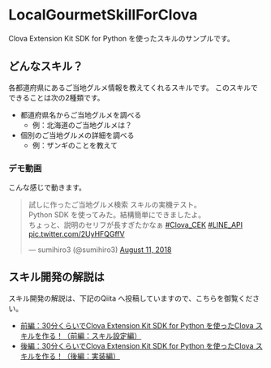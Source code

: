 # LocalGourmetSkillForClova

Clova Extension Kit SDK for Python を使ったスキルのサンプルです。

## どんなスキル？
各都道府県にあるご当地グルメ情報を教えてくれるスキルです。
このスキルでできることは次の2種類です。

* 都道府県名からご当地グルメを調べる
    * 例：北海道のご当地グルメは？
* 個別のご当地グルメの詳細を調べる
    * 例：ザンギのことを教えて

### デモ動画

こんな感じで動きます。

<blockquote class="twitter-tweet" data-partner="tweetdeck"><p lang="ja" dir="ltr">試しに作ったご当地グルメ検索 スキルの実機テスト。<br>Python SDK を使ってみた。結構簡単にできましたよ。<br>ちょっと、説明のセリフが長すぎたかなぁ <a href="https://twitter.com/hashtag/Clova_CEK?src=hash&amp;ref_src=twsrc%5Etfw">#Clova_CEK</a> <a href="https://twitter.com/hashtag/LINE_API?src=hash&amp;ref_src=twsrc%5Etfw">#LINE_API</a> <a href="https://t.co/2UyHFQGffV">pic.twitter.com/2UyHFQGffV</a></p>&mdash; sumihiro3 (@sumihiro3) <a href="https://twitter.com/sumihiro3/status/1028098363739103232?ref_src=twsrc%5Etfw">August 11, 2018</a></blockquote>
<script async src="https://platform.twitter.com/widgets.js" charset="utf-8"></script>

## スキル開発の解説は
スキル開発の解説は、下記のQiita へ投稿していますので、こちらを御覧ください。

* [前編：30分くらいでClova Extension Kit SDK for Python を使ったClova スキルを作る！（前編：スキル設定編）](https://qiita.com/sumihiro3/items/3ca0a2f849a116b509ff)
* [後編：30分くらいでClova Extension Kit SDK for Python を使ったClova スキルを作る！（後編：実装編）](https://qiita.com/sumihiro3/private/9e24170cad4ad384f453)



